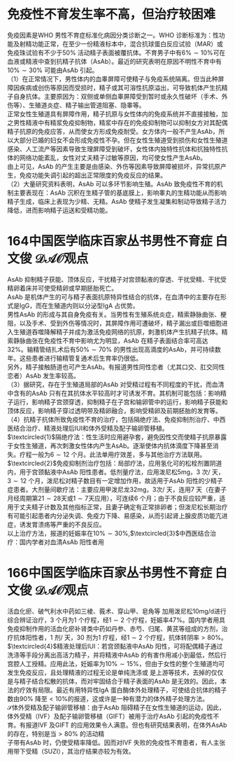 # 免疫性不育发生率不高，但治疗较困难  
免疫因素是WHO 男性不育症标准化病因分类诊断之一。WHO 诊断标准为：性功能及射精功能正常，在至少一份精液标本中，混合抗球蛋白反应试验（MAR）或免疫珠试验有不少于$50\%$ 活动精子表面被覆抗体。不育男子中有$6\%\sim10\%$可在血液或精液中查到抗精子抗体（AsAb）。最近的研究表明在原因不明性不育中有$10\%\sim30\%$ 可能由AsAb 引起。  
（1）在正常情况下，男性体内的血睾屏障可使精子与免疫系统隔离。但当此种屏障因疾病或创伤等原因而受损时，精子或其可溶性抗原溢出，可导致机体产生抗精子自身抗体。主要原因为：双侧或单侧血睾屏障受到暂时或永久性破坏（手术、外伤等）、生殖道炎症、精子输出管道阻塞、隐睾等。  
正常女性生殖道具有屏障作用，精子抗原与女性体内的免疫系统并不直接接触，加之男性精液中有精浆免疫抑制物，精浆中存在的免疫抑制物可以抑制女方对其配偶精子抗原的免疫应答，从而使女方形成免疫耐受。女方体内一般不产生AsAb，所以大部分已婚的妇女不会形成免疫性不孕。但在女性生殖道受到损伤和女性生殖道感染、人工流产等因素导致生理屏障受到破坏，女性体内独特性抗体和抗独特性抗体的网络功能紊乱，女性对丈夫精子过敏等原因，均可使女性产生AsAb。  
由上可见，AsAb 的产生主要是由感染、外伤等因素导致屏障被损坏，异常抗原产生，免疫功能失调引起的超出正常限度的免疫反应的结果。  
（2）大量研究资料表明，AsAb 可以多环节影响生殖。AsAb 致免疫性不育的机制主要表现在：AsAb 沉积在生精子管的基底膜上，影响睾丸的生精功能从而影响精子生成，临床上表现为少精、无精。AsAb 使精子发生凝集和制动导致精子活力降低，进而影响精子运送和受精功能。  
# 164中国医学临床百家丛书男性不育症 白文俊 $\mathcal{D A O}$观点  
AsAb 抑制精子获能、顶体反应，干扰精子对宫颈黏液的穿透、干扰受精、干扰受精卵着床并可使受精卵或早期胚胎死亡。  
AsAb 是机体产生的可与精子表面抗原特异性结合的抗体，在血清中的主要存在形式是IgG，而在生殖道内则以分泌型IgA 占优势。  
男性AsAb 的形成与其自身免疫有关。当男性有生殖系统炎症，精索静脉曲张、梗阻，以及手术、受到外伤等情况时，其屏障作用可遭破坏，精子漏出或巨噬细胞进入生殖道吞噬降解精子并成为激活免疫网络的抗原，刺激机体产生抗精子抗体。精索静脉曲张在免疫性不育中影响尤为明显，AsAb 在精子表面结合率可高达$32\%$。输精管结扎术后有$50\%\sim70\%$ 的男性出现高滴度的AsAb，并可持续数年。这些患者进行输精管复通术后生育率仍很低。  
另外，精子接触肠道也可产生AsAb。有报道男性同性恋者（尤其口交、肛交同性恋者）AsAb 发生率较高。  
（3）据研究，存在于生殖道局部的AsAb 对受精过程有不同程度的干扰，而血清中含有的AsAb 只有在其抗体水平较高时才可诱发不育。其机制可能包括：影响精子运行，影响精子宫颈穿透，抑制精子在子宫和输卵管中的运行，影响精子获能和顶体反应，影响精子穿过透明带及精卵融合，影响受精卵及前期胚胎的发育等。  
（4）抗精子抗体所致免疫性不育的治疗，包括隔绝疗法、免疫抑制剂治疗、中西医结合治疗、精液处理后IUI和体外受精及配子输卵管移植。  
$\textcircled{1}$隔绝疗法：性生活时应用避孕套，避免因性交而使精子抗原暴露于女性生殖道，再次刺激女性体内产生AsAb。逐渐使体内抗体滴度下降甚至消失。疗程一般为$6\sim12$ 个月。此法单用疗效差，多与其他治疗方法联用。  
$\textcircled{2}$免疫抑制剂治疗包括：局部疗法，应用氢化可的松栓剂置阴道内，用于宫颈黏液中AsAb 阳性患者。低剂量疗法，应用泼尼松5mg，3 次/ 天，$3\sim12$ 个月，泼尼松对精子数目有一定增加作用，故适用于AsAb 阳性的少精子症患者。大剂量间歇疗法：主要应用甲泼尼龙$32\mathrm{m}\mathrm{g}$，3次/ 天，连用7 天（在妻子月经周期第$21\sim28$天或$1\sim7$天应用），可连续6 个月；由于不良反应较严重，适用于丈夫精子计数及其他指标正常，且妻子确定有正常排卵者；但泼尼松长期治疗有可能引起患者内分泌失调、免疫力下降、易感染，从而引起肾上腺皮质功能亢进症，诱发胃溃疡等严重的不良反应。  
以上治疗方法，报道的妊娠率在$10\%\sim30\%,$$\textcircled{3}$中西医结合治疗：国内学者对血清AsAb 阳性者用  
# 166中国医学临床百家丛书男性不育症 白文俊 $\mathcal{D A O}$观点  
活血化瘀、破气利水中药如三棱、莪术、穿山甲、皂角等 加用泼尼松$10\mathrm{mg/d}$进行综合辨证治疗，3 个月为1 个疗程，经$1\sim2$ 个疗程，妊娠率$47\%$。国内学者用具免疫抑制作用的活血化瘀补肾类中药如丹参、赤芍、归尾、黄芪等组成的方剂，治疗抗体阳性者，1 剂/ 天，30 剂为1 疗程，经$1\sim2$ 个疗程，抗体转阴率$>80\%$。  
$\textcircled{4}$精液处理后IUI：若宫颈黏液中AsAb 阳性，可将配偶精子通过洗涤等手段分离出高活力精子，并将精液中AsAb 的有害作用减小到最低，然后行宫腔人工授精。应用此法，妊娠率为$10\%\sim15\%$，但由于女性的整个生殖道均可发生免疫反应，且处理精液的过程无论是单纯洗涤或 是上游等技术，去掉的仅仅是与精子结合松散的抗体，而对牢固结合于精子表面的AsAb 是无效的。因此，本法的疗效有局限。最近有用特异性IgA 蛋白酶体外处理精子，可使结合抗体的精子数由$90\%$ 降至$<10\%$的报道，这或许是一种有潜力的体外精子处理方法。  
$\mathcal{S}$体外受精及配子输卵管移植：由于AsAb 阻碍精子在女性生殖道的运动，因此，体外受精（IVF）及配子输卵管移植（GIFT）被用于治疗AsAb 引起的免疫性不育。有报道IVF 及GIFT 的应用效果令人满意。但也有研究结果表明，在体外AsAb 的存在，特别是当$>80\%$ 的活动精  
子带有AsAb 时，仍使受精率降低。因而对IVF 失败的免疫性不育患者，有人主张用带下受精（SUZI），其治疗结果亦较为有效。  
